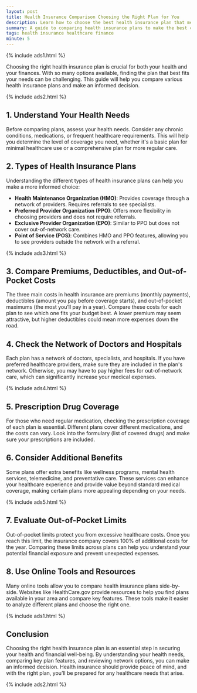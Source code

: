 ```yaml
---
layout: post
title: Health Insurance Comparison Choosing the Right Plan for You
description: Learn how to choose the best health insurance plan that meets your personal and financial needs.
summary: A guide to comparing health insurance plans to make the best choice for your health and budget.
tags: health insurance healthcare finance
minute: 5
---
```


{% include ads1.html %}

Choosing the right health insurance plan is crucial for both your health and your finances. With so many options available, finding the plan that best fits your needs can be challenging. This guide will help you compare various health insurance plans and make an informed decision.

{% include ads2.html %}

## 1. Understand Your Health Needs

Before comparing plans, assess your health needs. Consider any chronic conditions, medications, or frequent healthcare requirements. This will help you determine the level of coverage you need, whether it's a basic plan for minimal healthcare use or a comprehensive plan for more regular care.

## 2. Types of Health Insurance Plans

Understanding the different types of health insurance plans can help you make a more informed choice:

- **Health Maintenance Organization (HMO)**: Provides coverage through a network of providers. Requires referrals to see specialists.
- **Preferred Provider Organization (PPO)**: Offers more flexibility in choosing providers and does not require referrals.
- **Exclusive Provider Organization (EPO)**: Similar to PPO but does not cover out-of-network care.
- **Point of Service (POS)**: Combines HMO and PPO features, allowing you to see providers outside the network with a referral.

{% include ads3.html %}

## 3. Compare Premiums, Deductibles, and Out-of-Pocket Costs

The three main costs in health insurance are premiums (monthly payments), deductibles (amount you pay before coverage starts), and out-of-pocket maximums (the most you’ll pay in a year). Compare these costs for each plan to see which one fits your budget best. A lower premium may seem attractive, but higher deductibles could mean more expenses down the road.

## 4. Check the Network of Doctors and Hospitals

Each plan has a network of doctors, specialists, and hospitals. If you have preferred healthcare providers, make sure they are included in the plan's network. Otherwise, you may have to pay higher fees for out-of-network care, which can significantly increase your medical expenses.

{% include ads4.html %}

## 5. Prescription Drug Coverage

For those who need regular medication, checking the prescription coverage of each plan is essential. Different plans cover different medications, and the costs can vary. Look into the formulary (list of covered drugs) and make sure your prescriptions are included.

## 6. Consider Additional Benefits

Some plans offer extra benefits like wellness programs, mental health services, telemedicine, and preventative care. These services can enhance your healthcare experience and provide value beyond standard medical coverage, making certain plans more appealing depending on your needs.

{% include ads5.html %}

## 7. Evaluate Out-of-Pocket Limits

Out-of-pocket limits protect you from excessive healthcare costs. Once you reach this limit, the insurance company covers 100% of additional costs for the year. Comparing these limits across plans can help you understand your potential financial exposure and prevent unexpected expenses.

## 8. Use Online Tools and Resources

Many online tools allow you to compare health insurance plans side-by-side. Websites like HealthCare.gov provide resources to help you find plans available in your area and compare key features. These tools make it easier to analyze different plans and choose the right one.

{% include ads1.html %}

## Conclusion

Choosing the right health insurance plan is an essential step in securing your health and financial well-being. By understanding your health needs, comparing key plan features, and reviewing network options, you can make an informed decision. Health insurance should provide peace of mind, and with the right plan, you’ll be prepared for any healthcare needs that arise.

{% include ads2.html %}
